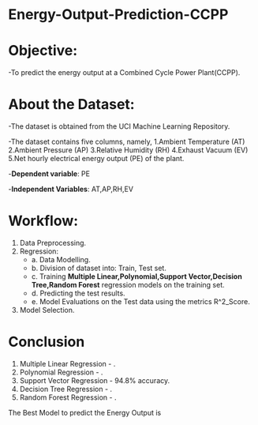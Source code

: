 # Energy-Output-Prediction-CCPP

# Objective:
-To predict the energy output at a Combined Cycle Power Plant(CCPP).

# About the Dataset:
-The dataset is obtained from the UCI Machine Learning Repository. 

-The dataset contains five columns, namely,
  1.Ambient Temperature (AT)
  2.Ambient Pressure (AP)
  3.Relative Humidity (RH)
  4.Exhaust Vacuum (EV)
  5.Net hourly electrical energy output (PE) of the plant. 
  
-**Dependent variable**:
  PE
  
-**Independent Variables**:
  AT,AP,RH,EV

# Workflow:

1. Data Preprocessing.
2. Regression:
    - a.	Data Modelling.
    - b.	Division of dataset into: Train, Test set.
    - c.  Training **Multiple Linear,Polynomial,Support Vector,Decision Tree,Random Forest** regression models on the training set.
    - d.  Predicting the test results. 
    - e.	Model Evaluations on the Test data using the metrics R^2_Score.
3. Model Selection.
    
# Conclusion

1. Multiple Linear Regression - .
2. Polynomial Regression   - .
3. Support Vector Regression - 94.8% accuracy.
4. Decision Tree Regression  - .
5. Random Forest Regression  - .

The Best Model to predict the Energy Output is
